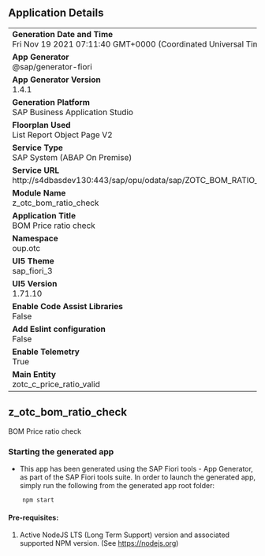 ## Application Details
|               |
| ------------- |
|**Generation Date and Time**<br>Fri Nov 19 2021 07:11:40 GMT+0000 (Coordinated Universal Time)|
|**App Generator**<br>@sap/generator-fiori|
|**App Generator Version**<br>1.4.1|
|**Generation Platform**<br>SAP Business Application Studio|
|**Floorplan Used**<br>List Report Object Page V2|
|**Service Type**<br>SAP System (ABAP On Premise)|
|**Service URL**<br>http://s4dbasdev130:443/sap/opu/odata/sap/ZOTC_BOM_RATIO_SRV/
|**Module Name**<br>z_otc_bom_ratio_check|
|**Application Title**<br>BOM Price ratio check|
|**Namespace**<br>oup.otc|
|**UI5 Theme**<br>sap_fiori_3|
|**UI5 Version**<br>1.71.10|
|**Enable Code Assist Libraries**<br>False|
|**Add Eslint configuration**<br>False|
|**Enable Telemetry**<br>True|
|**Main Entity**<br>zotc_c_price_ratio_valid|

## z_otc_bom_ratio_check

BOM Price ratio check

### Starting the generated app

-   This app has been generated using the SAP Fiori tools - App Generator, as part of the SAP Fiori tools suite.  In order to launch the generated app, simply run the following from the generated app root folder:

```
    npm start
```

#### Pre-requisites:

1. Active NodeJS LTS (Long Term Support) version and associated supported NPM version.  (See https://nodejs.org)


